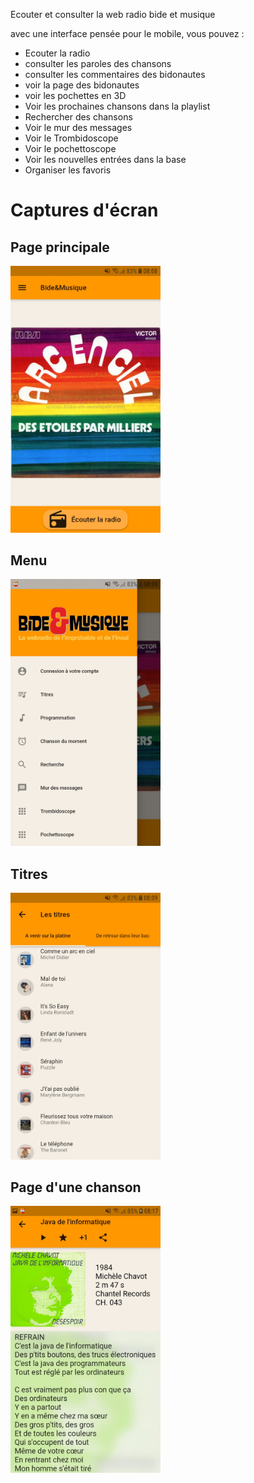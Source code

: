 Ecouter et consulter la web radio bide et musique

avec une interface pensée pour le mobile, vous pouvez :

* Ecouter la radio
* consulter les paroles des chansons
* consulter les commentaires des bidonautes
* voir la page des bidonautes
* voir les pochettes en 3D
* Voir les prochaines chansons dans la playlist
* Rechercher des chansons
* Voir le mur des messages
* Voir le Trombidoscope
* Voir le pochettoscope
* Voir les nouvelles entrées dans la base
* Organiser les favoris


# Captures d'écran 

## Page principale 

<img src="/screenshots/Screenshot_Principale.jpg" width="240px" />

## Menu

<img src="/screenshots/Screenshot_menu.jpg" width="240px" />


## Titres 

<img src="/screenshots/Screenshot_titres.jpg" width="240px" />

## Page d'une chanson
<img src="/screenshots/Screenshot_page_chanson.jpg" width="240px" />
